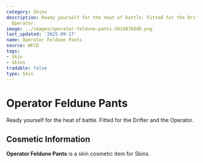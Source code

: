 ```yaml
---
category: Skins
description: Ready yourself for the heat of battle. Fitted for the Drifter and the
  Operator.
image: ../images/operator-feldune-pants-381d8768d0.png
last_updated: '2025-09-17'
name: Operator Feldune Pants
source: WFCD
tags:
- Skin
- Skins
tradable: false
type: Skin
---
```


# Operator Feldune Pants

Ready yourself for the heat of battle. Fitted for the Drifter and the Operator.

## Cosmetic Information

**Operator Feldune Pants** is a skin cosmetic item for Skins.

